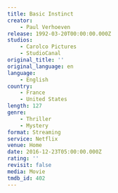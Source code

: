 ```yaml
---
title: Basic Instinct
creator:
    - Paul Verhoeven
release: 1992-03-20T00:00:00.000Z
studios:
    - Carolco Pictures
    - StudioCanal
original_title: ''
original_language: en
language:
    - English
country:
    - France
    - United States
length: 127
genre:
    - Thriller
    - Mystery
format: Streaming
service: Netflix
venue: Home
date: 2016-12-23T05:00:00.000Z
rating: ''
revisit: false
media: Movie
tmdb_id: 402
---
```



